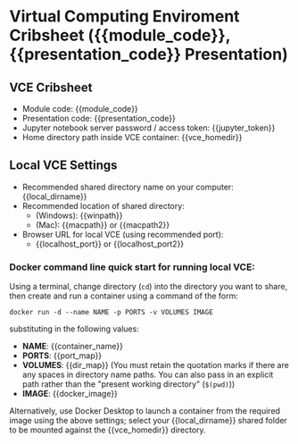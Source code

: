# Virtual Computing Enviroment Cribsheet ({{module_code}}, {{presentation_code}} Presentation)

## VCE Cribsheet

- Module code: {{module_code}}
- Presentation code: {{presentation_code}}
- Jupyter notebook server password / access token: {{jupyter_token}}
- Home directory path inside VCE container: {{vce_homedir}}

## Local VCE Settings

- Recommended shared directory name on your computer: {{local_dirname}}
- Recommended location of shared directory:
  - (Windows): {{winpath}}
  - (Mac): {{macpath}} or {{macpath2}}
- Browser URL for local VCE (using recommended port):
  - {{localhost_port}} or {{localhost_port2}}

### Docker command line quick start for running local VCE:

Using a terminal, change directory (`cd`) into the directory you want to share, then create and run a container using a command of the form:

`docker run -d --name NAME -p PORTS -v VOLUMES IMAGE`

substituting in the following values:

- __NAME__: {{container_name}}
- __PORTS__: {{port_map}}
- __VOLUMES__: {{dir_map}} (You must retain the quotation marks if there are any spaces in directory name paths. You can also pass in an explicit path rather than the "present working directory" (`$(pwd)`))
- __IMAGE__: {{docker_image}}

Alternatively, use Docker Desktop to launch a container from the required image using the above settings; select your {{local_dirname}} shared folder to be mounted against the {{vce_homedir}} directory.

